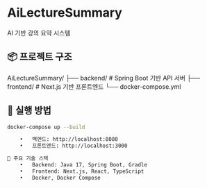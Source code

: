 # AiLectureSummary

AI 기반 강의 요약 시스템

## 📦 프로젝트 구조

AiLectureSummary/
├── backend/ # Spring Boot 기반 API 서버
├── frontend/ # Next.js 기반 프론트엔드
└── docker-compose.yml

## 🚀 실행 방법

```bash
docker-compose up --build

	•	백엔드: http://localhost:8080
	•	프론트엔드: http://localhost:3000

🔧 주요 기술 스택
	•	Backend: Java 17, Spring Boot, Gradle
	•	Frontend: Next.js, React, TypeScript
	•	Docker, Docker Compose





```
